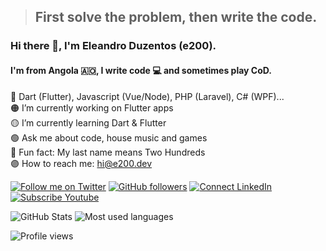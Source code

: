 > ## First solve the problem, then write the code.

### Hi there 👋, I'm Eleandro Duzentos (e200).
#### I'm from Angola 🇦🇴, I write code 💻 and sometimes play CoD.

🔴 Dart (Flutter), Javascript (Vue/Node), PHP (Laravel), C# (WPF)...<br>
🟠 I’m currently working on Flutter apps<br>
🟡 I’m currently learning Dart & Flutter<br>
🟢 Ask me about code, house music and games<br>
🔵 Fun fact: My last name means Two Hundreds<br>
🟣 How to reach me: [hi@e200.dev](mailto:hi@e200.dev)

[![Follow me on Twitter](https://img.shields.io/twitter/follow/iam_e200?style=social)](https://twitter.com/iam_e200)
[![GitHub followers](https://img.shields.io/github/followers/e200?style=social)](https://github.com/e200)
[![Connect LinkedIn](https://img.shields.io/badge/LinkedIn-informational?style=social&logo=linkedin)](https://www.linkedin.com/in/iam-e200/)
[![Subscribe Youtube](https://img.shields.io/badge/Youtube-informational?style=social&logo=youtube)](https://www.youtube.com/channel/UCdHPUOS_QF3bCPQnd4_zD8w)

![GitHub Stats](https://github-readme-stats.vercel.app/api?username=e200&hide_border=true&show_icons=true&include_all_commits=false&count_private=true&line_height=24&text_color=ffffff&icon_color=ffffff&bg_color=0,833ab4,5851db,405de6&title_color=ffffff)
![Most used languages](https://github-readme-stats.vercel.app/api/top-langs/?username=e200&hide=html&hide_border=true&card_width=320&layout=compact&langs_count=4&text_color=ffffff&icon_color=ffffff&bg_color=0,833ab4,5851db,405de6&title_color=ffffff)

![Profile views](https://gpvc.arturio.dev/e200)
